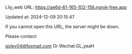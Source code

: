 Lily_web URL: https://ae6d-61-165-102-156.ngrok-free.app

Updated at: 2024-12-09 20:15:47

If you cannot open this URL, the server might be down.

Please contact: 

goley04@foxmail.com Or Wechat:GL_yeaH